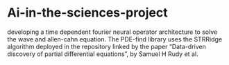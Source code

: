# Ai-in-the-sciences-project
developing a time dependent fourier neural operator architecture to solve the wave and allen-cahn equation. The PDE-find library uses the STRRidge algorithm deployed in the repository linked by the paper  “Data-driven discovery of partial differential equations”, by Samuel H Rudy et al.
